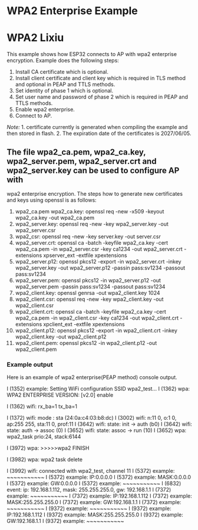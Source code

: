 
# WPA2 Enterprise Example
# WPA2 Lixiu
This example shows how ESP32 connects to AP with wpa2 enterprise encryption. Example does the following steps:

1. Install CA certificate which is optional.
2. Install client certificate and client key which is required in TLS method and optional in PEAP and TTLS methods.
3. Set identity of phase 1 which is optional.
4. Set user name and password of phase 2 which is required in PEAP and TTLS methods.
5. Enable wpa2 enterprise.
6. Connect to AP.

*Note:* 1. certificate currently is generated when compiling the example and then stored in flash.
        2. The expiration date of the certificates is 2027/06/05.

## The file wpa2_ca.pem, wpa2_ca.key, wpa2_server.pem, wpa2_server.crt and wpa2_server.key can be used to configure AP with
   wpa2 enterprise encryption. The steps how to generate new certificates and keys using openssl is as follows:
   
1. wpa2_ca.pem wpa2_ca.key:
    openssl req -new -x509 -keyout wpa2_ca.key -out wpa2_ca.pem
2. wpa2_server.key:
    openssl req -new -key wpa2_server.key -out wpa2_server.csr
3. wpa2_csr:
    openssl req -new -key server.key -out server.csr
4. wpa2_server.crt:
    openssl ca -batch -keyfile wpa2_ca.key -cert wpa2_ca.pem -in wpa2_server.csr -key ca1234 -out wpa2_server.crt -extensions xpserver_ext -extfile xpextensions
5. wpa2_server.p12:
    openssl pkcs12 -export -in wpa2_server.crt -inkey wpa2_server.key -out wpa2_server.p12 -passin pass:sv1234 -passout pass:sv1234
6. wpa2_server.pem:
    openssl pkcs12 -in wpa2_server.p12 -out wpa2_server.pem -passin pass:sv1234 -passout pass:sv1234
7. wpa2_client.key:
    openssl genrsa -out wpa2_client.key 1024
8. wpa2_client.csr:
    openssl req -new -key wpa2_client.key -out wpa2_client.csr
9. wpa2_client.crt:
    openssl ca -batch -keyfile wpa2_ca.key -cert wpa2_ca.pem -in wpa2_client.csr -key ca1234 -out wpa2_client.crt -extensions xpclient_ext -extfile xpextensions
10. wpa2_client.p12:
    openssl pkcs12 -export -in wpa2_client.crt -inkey wpa2_client.key -out wpa2_client.p12
11. wpa2_client.pem:
    openssl pkcs12 -in wpa2_client.p12 -out wpa2_client.pem

### Example output

Here is an example of wpa2 enterprise(PEAP method) console output.

I (1352) example: Setting WiFi configuration SSID wpa2_test...
I (1362) wpa: WPA2 ENTERPRISE VERSION: [v2.0] enable

I (1362) wifi: rx_ba=1 tx_ba=1

I (1372) wifi: mode : sta (24:0a:c4:03:b8:dc)
I (3002) wifi: n:11 0, o:1 0, ap:255 255, sta:11 0, prof:11
I (3642) wifi: state: init -> auth (b0)
I (3642) wifi: state: auth -> assoc (0)
I (3652) wifi: state: assoc -> run (10)
I (3652) wpa: wpa2_task prio:24, stack:6144

I (3972) wpa: >>>>>wpa2 FINISH

I (3982) wpa: wpa2 task delete

I (3992) wifi: connected with wpa2_test, channel 11
I (5372) example: ~~~~~~~~~~~
I (5372) example: IP:0.0.0.0
I (5372) example: MASK:0.0.0.0
I (5372) example: GW:0.0.0.0
I (5372) example: ~~~~~~~~~~~
I (6832) event: ip: 192.168.1.112, mask: 255.255.255.0, gw: 192.168.1.1
I (7372) example: ~~~~~~~~~~~
I (7372) example: IP:192.168.1.112
I (7372) example: MASK:255.255.255.0
I (7372) example: GW:192.168.1.1
I (7372) example: ~~~~~~~~~~~
I (9372) example: ~~~~~~~~~~~
I (9372) example: IP:192.168.1.112
I (9372) example: MASK:255.255.255.0
I (9372) example: GW:192.168.1.1
I (9372) example: ~~~~~~~~~~~
